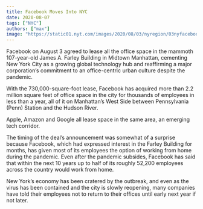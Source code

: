 ```yaml
---
title: Facebook Moves Into NYC
date: 2020-08-07
tags: ["NYC"]
authors: ["max"]
image: "https://static01.nyt.com/images/2020/08/03/nyregion/03nyfacebook-1/03nyfacebook-1-superJumbo.jpg?quality=90&auto=webp"
---
```


Facebook on August 3 agreed to lease all the office space in the mammoth 107-year-old James A. Farley Building in Midtown Manhattan, cementing New York City as a growing global technology hub and reaffirming a major corporation’s commitment to an office-centric urban culture despite the pandemic.

With the 730,000-square-foot lease, Facebook has acquired more than 2.2 million square feet of office space in the city for thousands of employees in less than a year, all of it on Manhattan’s West Side between Pennsylvania (Penn) Station and the Hudson River.

Apple, Amazon and Google all lease space in the same area,  an emerging tech corridor.

The timing of the deal’s announcement was somewhat of a surprise because Facebook, which had expressed interest in the Farley Building for months, has given most of its employees the option of working from home during the pandemic. Even after the pandemic subsides, Facebook has said that within the next 10 years up to half of its roughly 52,200 employees across the country would work from home.

New York’s economy has been cratered by the outbreak, and even as the virus has been contained and the city is slowly reopening, many companies have told their employees not to return to their offices until early next year if not later.
